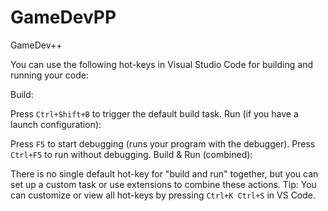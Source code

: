 # GameDevPP
GameDev++

You can use the following hot-keys in Visual Studio Code for building and running your code:

Build:

Press `Ctrl+Shift+B` to trigger the default build task.
Run (if you have a launch configuration):

Press `F5` to start debugging (runs your program with the debugger).
Press `Ctrl+F5` to run without debugging.
Build & Run (combined):

There is no single default hot-key for "build and run" together, but you can set up a custom task or use extensions to combine these actions.
Tip: You can customize or view all hot-keys by pressing `Ctrl+K Ctrl+S` in VS Code.